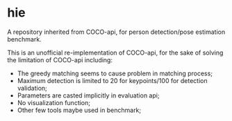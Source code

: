 # hie
A repository inherited from COCO-api, for person detection/pose estimation benchmark.

This is an unofficial re-implementation of COCO-api, for the sake of solving the limitation of COCO-api including:
* The greedy matching seems to cause problem in matching process;
* Maximum detection is limited to 20 for keypoints/100 for detection validation;
* Parameters are casted implicitly in evaluation api;
* No visualization function;
* Other few tools maybe used in benchmark;

